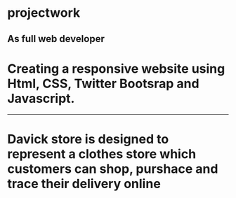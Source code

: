 # projectwork
As full web developer
------
# Creating a responsive website using Html, CSS, Twitter Bootsrap and Javascript.
------
# Davick store is designed to represent a clothes store which customers can shop, purshace and trace their delivery online
